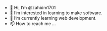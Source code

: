 - 👋 Hi, I’m @zahidm1701
- 👀 I’m interested in learning to make software.
- 🌱 I’m currently learning web development.
- 📫 How to reach me ...

<!---
zahidm1701/zahidm1701 is a ✨ special ✨ repository because its `README.md` (this file) appears on your GitHub profile.
You can click the Preview link to take a look at your changes.
--->

